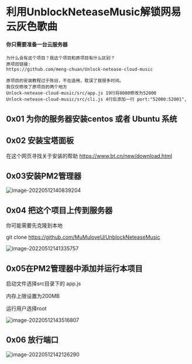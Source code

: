 # 利用UnblockNeteaseMusic解锁网易云灰色歌曲

#### 你只需要准备一台云服务器

```
为什么会有这个项目？我这个项目和原项目有什么区别？
原项目链接:
https://github.com/meng-chuan/Unlock-netease-cloud-music

原项目的安装教程过于陈旧，不在适用，耽误了我很多时间。
我仅仅修改了原项目的两个地方 
Unlock-netease-cloud-music/src/app.js 19行将8080修改为52000
Unlock-netease-cloud-music/src/cli.js 4行后添加一行 port:"52000:52001",

```



## 0x01 为你的服务器安装centos 或者 Ubuntu 系统

## 0x02 安装宝塔面板 

在这个网页寻找关于安装的帮助      https://www.bt.cn/new/download.html

## 0x03安装PM2管理器

![image-20220512140839204](https://cdn.jsdelivr.net/gh/MuMuloveU/tuchuang/202205121408325.png)

## 0x04 把这个项目上传到服务器

你可能需要先克隆到本地

git clone https://github.com/MuMuloveU/UnblockNeteaseMusic

![image-20220512141335757](https://cdn.jsdelivr.net/gh/MuMuloveU/tuchuang/202205121413841.png)

## 0x05在PM2管理器中添加并运行本项目

启动文件选择src目录下的 app.js

内存上限设置为200MB

运行用户选择root

![image-20220512143516807](https://cdn.jsdelivr.net/gh/MuMuloveU/tuchuang/202205121435892.png)

## 0x06 放行端口

![image-20220512142126290](https://cdn.jsdelivr.net/gh/MuMuloveU/tuchuang/202205121421337.png)